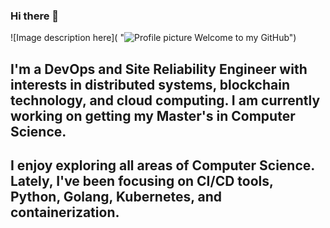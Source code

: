 ### Hi there 👋

![Image description here]( "![Profile picture](https://github.com/astrojerms/astrojerms/assets/15318563/5cb9024b-3e8b-475e-8254-8d5ea5154ce0) Welcome to my GitHub")
## I'm a DevOps and Site Reliability Engineer with interests in distributed systems, blockchain technology, and cloud computing. I am currently working on getting my Master's in Computer Science. <br>

## I enjoy exploring all areas of Computer Science. Lately, I've been focusing on CI/CD tools, Python, Golang, Kubernetes, and containerization. <br> <br>

<!--
**astrojerms/astrojerms** is a ✨ _special_ ✨ repository because its `README.md` (this file) appears on your GitHub profile.

Here are some ideas to get you started:

- 🔭 I’m currently working on ...
- 🌱 I’m currently learning ...
- 👯 I’m looking to collaborate on ...
- 🤔 I’m looking for help with ...
- 💬 Ask me about ...
- 📫 How to reach me: ...
- 😄 Pronouns: ...
- ⚡ Fun fact: ...
-->
